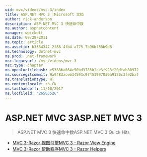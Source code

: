 ```yaml
---
uid: mvc/videos/mvc-3/index
title: ASP.NET MVC 3 |Microsoft 文档
author: rick-anderson
description: ASP.NET MVC 3 快速命中数
ms.author: aspnetcontent
manager: wpickett
ms.date: 09/28/2011
ms.topic: article
ms.assetid: b3384347-2f88-4fb4-a775-7b96bf88b9d8
ms.technology: dotnet-mvc
ms.prod: .net-framework
msc.legacyurl: /mvc/videos/mvc-3
msc.type: chapter
ms.openlocfilehash: e5388ba664e50bd3786b1ce3f923f20dfab80972
ms.sourcegitcommit: 9a9483aceb34591c97451997036a9120c3fe2baf
ms.translationtype: HT
ms.contentlocale: zh-CN
ms.lasthandoff: 11/10/2017
ms.locfileid: "26503526"
---
```

<a name="aspnet-mvc-3"></a><span data-ttu-id="bb186-103">ASP.NET MVC 3</span><span class="sxs-lookup"><span data-stu-id="bb186-103">ASP.NET MVC 3</span></span>
====================
> <span data-ttu-id="bb186-104">ASP.NET MVC 3 快速命中数</span><span class="sxs-lookup"><span data-stu-id="bb186-104">ASP.NET MVC 3 Quick Hits</span></span>


- [<span data-ttu-id="bb186-105">MVC 3-Razor 视图引擎</span><span class="sxs-lookup"><span data-stu-id="bb186-105">MVC 3 - Razor View Engine</span></span>](mvc-3-razor-view-engine.md)
- [<span data-ttu-id="bb186-106">MVC 3-Razor 帮助程序</span><span class="sxs-lookup"><span data-stu-id="bb186-106">MVC 3 - Razor Helpers</span></span>](mvc-3-razor-helpers.md)
